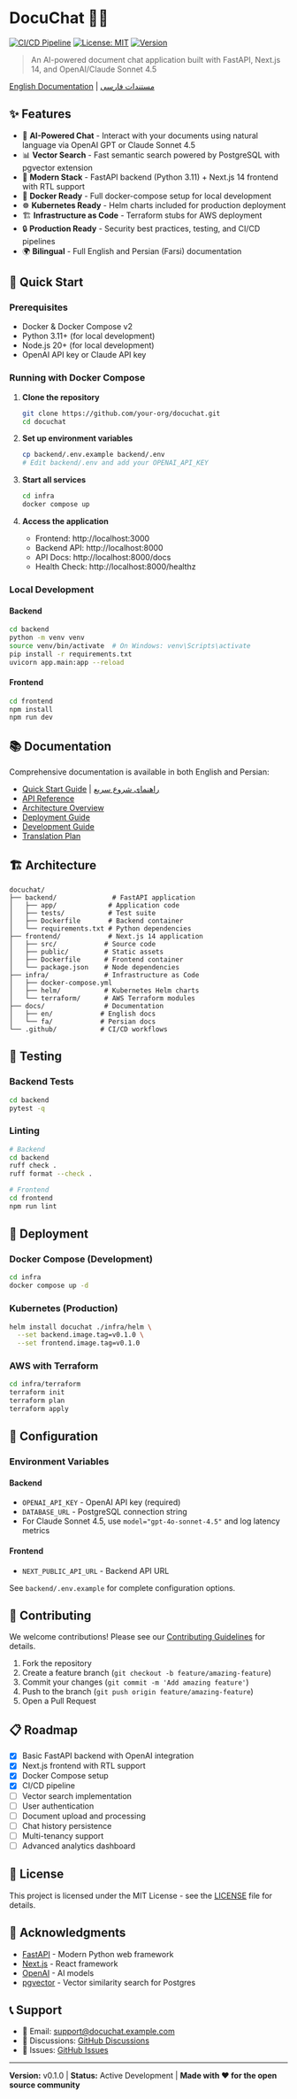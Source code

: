 # DocuChat 🤖📄

[![CI/CD Pipeline](https://github.com/your-org/docuchat/workflows/CI%2FCD%20Pipeline/badge.svg)](https://github.com/your-org/docuchat/actions)
[![License: MIT](https://img.shields.io/badge/License-MIT-yellow.svg)](https://opensource.org/licenses/MIT)
[![Version](https://img.shields.io/badge/version-0.1.0-blue.svg)](https://github.com/your-org/docuchat/releases)

> An AI-powered document chat application built with FastAPI, Next.js 14, and OpenAI/Claude Sonnet 4.5

[English Documentation](./docs/en/README.md) | [مستندات فارسی](./docs/fa/README.md)

## ✨ Features

- 🤖 **AI-Powered Chat** - Interact with your documents using natural language via OpenAI GPT or Claude Sonnet 4.5
- 📊 **Vector Search** - Fast semantic search powered by PostgreSQL with pgvector extension
- 🚀 **Modern Stack** - FastAPI backend (Python 3.11) + Next.js 14 frontend with RTL support
- 🐳 **Docker Ready** - Full docker-compose setup for local development
- ☸️ **Kubernetes Ready** - Helm charts included for production deployment
- 🏗️ **Infrastructure as Code** - Terraform stubs for AWS deployment
- 🔒 **Production Ready** - Security best practices, testing, and CI/CD pipelines
- 🌍 **Bilingual** - Full English and Persian (Farsi) documentation

## 🚀 Quick Start

### Prerequisites

- Docker & Docker Compose v2
- Python 3.11+ (for local development)
- Node.js 20+ (for local development)
- OpenAI API key or Claude API key

### Running with Docker Compose

1. **Clone the repository**
   ```bash
   git clone https://github.com/your-org/docuchat.git
   cd docuchat
   ```

2. **Set up environment variables**
   ```bash
   cp backend/.env.example backend/.env
   # Edit backend/.env and add your OPENAI_API_KEY
   ```

3. **Start all services**
   ```bash
   cd infra
   docker compose up
   ```

4. **Access the application**
   - Frontend: http://localhost:3000
   - Backend API: http://localhost:8000
   - API Docs: http://localhost:8000/docs
   - Health Check: http://localhost:8000/healthz

### Local Development

#### Backend
```bash
cd backend
python -m venv venv
source venv/bin/activate  # On Windows: venv\Scripts\activate
pip install -r requirements.txt
uvicorn app.main:app --reload
```

#### Frontend
```bash
cd frontend
npm install
npm run dev
```

## 📚 Documentation

Comprehensive documentation is available in both English and Persian:

- [Quick Start Guide](./docs/en/QUICKSTART.md) | [راهنمای شروع سریع](./docs/fa/QUICKSTART.md)
- [API Reference](./docs/en/API-REFERENCE.md)
- [Architecture Overview](./docs/en/ARCHITECTURE.md)
- [Deployment Guide](./docs/en/DEPLOYMENT.md)
- [Development Guide](./docs/en/DEVELOPMENT.md)
- [Translation Plan](./docs/translation-plan.md)

## 🏗️ Architecture

```
docuchat/
├── backend/              # FastAPI application
│   ├── app/             # Application code
│   ├── tests/           # Test suite
│   ├── Dockerfile       # Backend container
│   └── requirements.txt # Python dependencies
├── frontend/            # Next.js 14 application
│   ├── src/            # Source code
│   ├── public/         # Static assets
│   ├── Dockerfile      # Frontend container
│   └── package.json    # Node dependencies
├── infra/              # Infrastructure as Code
│   ├── docker-compose.yml
│   ├── helm/           # Kubernetes Helm charts
│   └── terraform/      # AWS Terraform modules
├── docs/               # Documentation
│   ├── en/            # English docs
│   └── fa/            # Persian docs
└── .github/           # CI/CD workflows
```

## 🧪 Testing

### Backend Tests
```bash
cd backend
pytest -q
```

### Linting
```bash
# Backend
cd backend
ruff check .
ruff format --check .

# Frontend
cd frontend
npm run lint
```

## 🚢 Deployment

### Docker Compose (Development)
```bash
cd infra
docker compose up -d
```

### Kubernetes (Production)
```bash
helm install docuchat ./infra/helm \
  --set backend.image.tag=v0.1.0 \
  --set frontend.image.tag=v0.1.0
```

### AWS with Terraform
```bash
cd infra/terraform
terraform init
terraform plan
terraform apply
```

## 🔧 Configuration

### Environment Variables

#### Backend
- `OPENAI_API_KEY` - OpenAI API key (required)
- `DATABASE_URL` - PostgreSQL connection string
- For Claude Sonnet 4.5, use `model="gpt-4o-sonnet-4.5"` and log latency metrics

#### Frontend
- `NEXT_PUBLIC_API_URL` - Backend API URL

See `backend/.env.example` for complete configuration options.

## 🤝 Contributing

We welcome contributions! Please see our [Contributing Guidelines](./docs/en/CONTRIBUTING.md) for details.

1. Fork the repository
2. Create a feature branch (`git checkout -b feature/amazing-feature`)
3. Commit your changes (`git commit -m 'Add amazing feature'`)
4. Push to the branch (`git push origin feature/amazing-feature`)
5. Open a Pull Request

## 📋 Roadmap

- [x] Basic FastAPI backend with OpenAI integration
- [x] Next.js frontend with RTL support
- [x] Docker Compose setup
- [x] CI/CD pipeline
- [ ] Vector search implementation
- [ ] User authentication
- [ ] Document upload and processing
- [ ] Chat history persistence
- [ ] Multi-tenancy support
- [ ] Advanced analytics dashboard

## 📄 License

This project is licensed under the MIT License - see the [LICENSE](LICENSE) file for details.

## 🙏 Acknowledgments

- [FastAPI](https://fastapi.tiangolo.com/) - Modern Python web framework
- [Next.js](https://nextjs.org/) - React framework
- [OpenAI](https://openai.com/) - AI models
- [pgvector](https://github.com/pgvector/pgvector) - Vector similarity search for Postgres

## 📞 Support

- 📧 Email: support@docuchat.example.com
- 💬 Discussions: [GitHub Discussions](https://github.com/your-org/docuchat/discussions)
- 🐛 Issues: [GitHub Issues](https://github.com/your-org/docuchat/issues)

---

**Version:** v0.1.0 | **Status:** Active Development | **Made with ❤️ for the open source community**